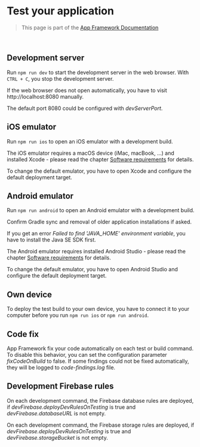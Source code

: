 # Test your application

> This page is part of the [App Framework Documentation](../DOCUMENTATION.md)

<br />

## Development server

Run `npm run dev` to start the development server in the web browser. With `CTRL + C`, you stop the development server.

If the web browser does not open automatically, you have to visit http://localhost:8080 manually.

The default port 8080 could be configured with *devServerPort*.

## iOS emulator

Run `npm run ios` to open an iOS emulator with a development build.

The iOS emulator requires a macOS device (iMac, macBook, ...) and installed Xcode - please read the chapter [Software requirements](software.md) for details.

To change the default emulator, you have to open Xcode and configure the default deployment target.

## Android emulator

Run `npm run android` to open an Android emulator with a development build.

Confirm Gradle sync and removal of older application installations if asked.

If you get an error *Failed to find 'JAVA_HOME' environment variable*, you have to install the Java SE SDK first.

The Android emulator requires installed Android Studio - please read the chapter [Software requirements](software.md) for details.

To change the default emulator, you have to open Android Studio and configure the default deployment target.

## Own device

To deploy the test build to your own device, you have to connect it to your computer before you run `npm run ios` or `npm run android`.

## Code fix

App Framework fix your code automatically on each test or build command. To disable this behavior, you can set the configuration parameter *fixCodeOnBuild* to false. If some findings could not be fixed automatically, they will be logged to *code-findings.log* file.

## Development Firebase rules

On each development command, the Firebase database rules are deployed, if *devFirebase.deployDevRulesOnTesting* is true and *devFirebase.databaseURL* is not empty.

On each development command, the Firebase storage rules are deployed, if *devFirebase.deployDevRulesOnTesting* is true and *devFirebase.storageBucket* is not empty.
